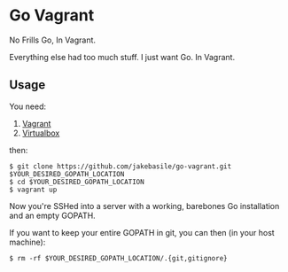 # Go Vagrant

No Frills Go, In Vagrant.

Everything else had too much stuff. I just want Go. In Vagrant.

## Usage

You need:

1. [Vagrant][]
2. [Virtualbox][]

then:

```shell
$ git clone https://github.com/jakebasile/go-vagrant.git $YOUR_DESIRED_GOPATH_LOCATION
$ cd $YOUR_DESIRED_GOPATH_LOCATION
$ vagrant up
```

Now you're SSHed into a server with a working, barebones Go installation and an empty GOPATH.

If you want to keep your entire GOPATH in git, you can then (in your host machine):

```shell
$ rm -rf $YOUR_DESIRED_GOPATH_LOCATION/.{git,gitignore}
```

[Vagrant]: http://vagrantup.com/
[VirtualBox]: http://virtualbox.org/

